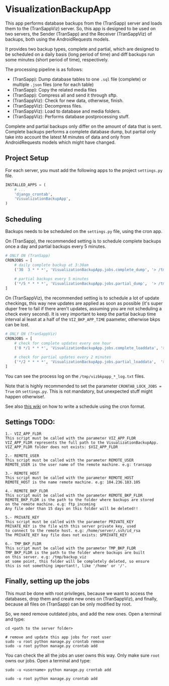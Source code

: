 # VisualizationBackupApp

This app performs database backups from the (TranSapp) server and loads them to the (TranSappViz) server. So, this app is designed to be used on two servers, the Sender (TranSapp) and the Receiver (TranSappViz) of backups, both using the AndroidRequests models.

It provides two backup types, complete and partial, which are designed to be scheduled on a daily basis (long period of time) and diff backups run some minutes (short period of time), respectively.

The processing pipeline is as follows:

- (TranSapp): Dump database tables to one `.sql` file (complete) or multiple `.json` files (one for each table)
- (TranSapp): Copy the related media files
- (TranSapp): Compress all and send it through sftp.
- (TranSappViz): Check for new data, otherwise, finish.
- (TranSappViz): Decompress files.
- (TranSappViz): Load to database and media folders.
- (TranSappViz): Performs database postprocessing stuff. 

Complete and partial backups only differ on the amount of data that is sent. Complete backups performs a complete database dump, but partial only take into account the latest M minutes of data and only from AndroidRequests models which might have changed.


## Project Setup

For each server, you must add the following apps to the project `settings.py` file.

```python
INSTALLED_APPS = (
	# ...
	'django_crontab',
	'VisualizationBackupApp',
)
```

## Scheduling

Backups needs to be scheduled on the `settings.py` file, using the cron app. 

On (TranSapp), the recommended setting is to schedule complete backups once a day and partial backups every 5 minutes.
```python
# ONLY ON (TranSapp)
CRONJOBS = [	
    # daily complete backup at 3:30am
    ('30  3 * * *', 'VisualizationBackupApp.jobs.complete_dump', '> /tmp/vizbkpapp_complete_dump_log.txt')
    
    # partial backups every 5 minutes
    ('*/5 * * * *', 'VisualizationBackupApp.jobs.partial_dump',  '> /tmp/vizbkpapp_partial_dump_log.txt')
]
```

On (TranSappViz), the recommended setting is to schedule a lot of update checkings, this way new updates are applied as soon as possible (it's super duper free to fail if there aren't updates, assuming you are not scheduling a check every second). It is very important to keep the partial backup time interval al least at a half of the `VIZ_BKP_APP_TIME` paameter, otherwise bkps can be lost. 
```python
# ONLY ON (TranSappViz)
CRONJOBS = [	
    # check for complete updates every one hour
    ('0 */1 * * *', 'VisualizationBackupApp.jobs.complete_loaddata', '> /tmp/vizbkpapp_complete_loaddata_log.txt')
    
    # check for partial updates every 2 minutes
    ('*/2 * * * *', 'VisualizationBackupApp.jobs.partial_loaddata',  '> /tmp/vizbkpapp_partial_loaddata_log.txt')
]
```
You can see the process log on the `/tmp/vizbkpapp_*_log.txt` files.

Note that is highly recommended to set the parameter `CRONTAB_LOCK_JOBS = True` on `settings.py`. This is not mandatory, but unexpected stuff might happen otherwise!.

See also [this wiki](https://en.wikipedia.org/wiki/Cron#Format) on how to write a schedule using the cron format. 


## Settings TODO:
 
```
1.- VIZ_APP_FLDR
This script must be called with the parameter VIZ_APP_FLDR
VIZ_APP_FLDR represents the full path to the VisualizationBackupApp.
VIZ_APP_FLDR folder does not exists: $VIZ_APP_FLDR

2.- REMOTE_USER
This script must be called with the parameter REMOTE_USER
REMOTE_USER is the user name of the remote machine. e.g: transapp

3.- REMOTE_HOST
This script must be called with the parameter REMOTE_HOST
REMOTE_HOST is the name remote machine. e.g: 104.236.183.105

4.- REMOTE_BKP_FLDR
This script must be called with the parameter REMOTE_BKP_FLDR
REMOTE_BKP_FLDR is the path to the folder where backups are stored
on the remote machine. e.g: ftp_incoming
Any file oder than 15 days on this folder will be deleted!!

5.- PRIVATE_KEY
This script must be called with the parameter PRIVATE_KEY
PRIVATE_KEY is the file with this server private key, used
to connect to the remote host. e.g: /home/server/.ssh/id_rsa
The PRIVATE_KEY key file does not exists: $PRIVATE_KEY

6.- TMP_BKP_FLDR
This script must be called with the parameter TMP_BKP_FLDR
TMP_BKP_FLDR is the path to the folder where backups are built
on this server. e.g: /tmp/backup_viz
at some point, this folder will be completely deleted, so ensure
this is not something important!, like '/home' or '/'.
```

## Finally, setting up the jobs

This must be done with root privileges, because we want to access the databases, drop them and create new ones on (TranSappViz), and finally, because all files on (TranSapp) can be only modified by root.

So, we need remove outdated jobs, and add the new ones. Open a terminal and type:
```(bash)
cd <path to the server folder>

# remove and update this app jobs for root user
sudo -u root python manage.py crontab remove
sudo -u root python manage.py crontab add
```

You can check the all the jobs an user owns this way. Only make sure `root` owns our jobs. Open a terminal and type:
```(bash)
sudo -u <username> python manage.py crontab add 

sudo -u root python manage.py crontab add 
```



